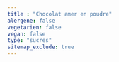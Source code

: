 ```yaml
---
title : "Chocolat amer en poudre"
alergene: false
vegetarien: false
vegan: false
type: "sucres"
sitemap_exclude: true
--- 
```

